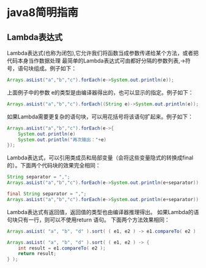 # java8简明指南

## Lambda表达式
Lambda表达式(也称为闭包),它允许我们将函数当成参数传递给某个方法，或者把代码本身当作数据处理
最简单的Lambda表达式可由都好分隔的参数列表,->符号，语句块组成。例子如下：
```java
Arrays.asList("a","b","c").forEach(e->System.out.println(e));
```
上面例子中的参数 e的类型是由编译器得出的，也可以显示的指定。例子如下：
```java
Arrays.asList("a","b","c").forEach((String e)->System.out.println(e));
```
如果Lambda需要更复杂的语句块，可以用花括号将该语句扩起来。例子如下：
```java
Arrays.asList("a","b","c").forEach(e->{
    System.out.println(e)
    System.out.println("再次输出："+e)
});
```
Lambda表达式，可以引用类成员和局部变量（会将这些变量隐式的转换成final的）。下面两个代码块的效果完全相同：
```java
String separator = ",";
Arrays.asList("a","b","c").forEach(e->System.out.println(e+separator));
```

```java
final String separator = ",";
Arrays.asList("a","b","c").forEach(e->System.out.println(e+separator));
```
Lambda表达式有返回值，返回值的类型也由编译器推理得出。
如果Lambda的语句块只有一行，则可以不使用return 语句。
下面两个方法效果相同：
```java
Arrays.asList( "a", "b", "d" ).sort( ( e1, e2 ) -> e1.compareTo( e2 ) );
```
```java
Arrays.asList( "a", "b", "d" ).sort( ( e1, e2 ) -> {
    int result = e1.compareTo( e2 );
    return result;
} );

```





